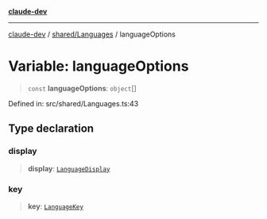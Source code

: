 [**claude-dev**](../../../README.md)

***

[claude-dev](../../../README.md) / [shared/Languages](../README.md) / languageOptions

# Variable: languageOptions

> `const` **languageOptions**: `object`[]

Defined in: src/shared/Languages.ts:43

## Type declaration

### display

> **display**: [`LanguageDisplay`](../type-aliases/LanguageDisplay.md)

### key

> **key**: [`LanguageKey`](../type-aliases/LanguageKey.md)
